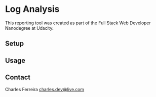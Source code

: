 # Log Analysis

This reporting tool was created as part of the Full Stack Web Developer
Nanodegree at Udacity.

## Setup

## Usage


## Contact

Charles Ferreira <charles.dev@live.com>

